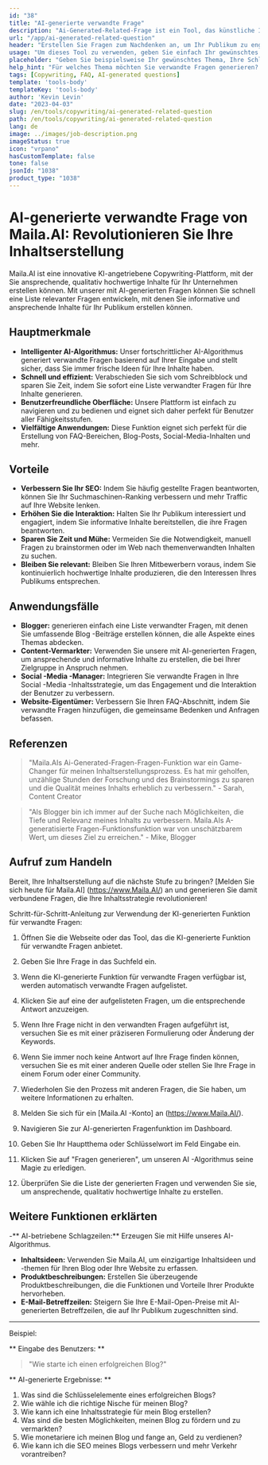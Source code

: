 ```yaml
---
id: "38"
title: "AI-generierte verwandte Frage"
description: "Ai-Generated-Related-Frage ist ein Tool, das künstliche Intelligenz verwendet, um automatisch relevante und ansprechende Fragen zu erstellen, die auf einem bestimmten Thema oder Schlüsselwörtern basieren.  Dieses Tool eignet sich perfekt zum Generieren von FAQ -Abschnitten, Diskussionsforen, Inhalten in sozialen Medien und mehr, um sicherzustellen, dass Sie die wichtigsten Bedenken Ihrer Zielgruppe ansprechen."
url: "/app/ai-generated-related-question"
header: "Erstellen Sie Fragen zum Nachdenken an, um Ihr Publikum zu engagieren."
usage: "Um dieses Tool zu verwenden, geben Sie einfach Ihr gewünschtes Thema, Schlüsselwörter oder Schlüsselpunkte ein.  Unsere KI generiert dann eine Reihe von gut gefertigten, relevanten und ansprechenden Fragen, die auf Ihrer Eingabe basieren."
placeholder: "Geben Sie beispielsweise Ihr gewünschtes Thema, Ihre Schlüsselwörter oder Schlüsselpunkte ein: \ n \ ntopic: Social Media Marketing \ Nkeywords: Facebook, Instagram, Twitter, LinkedIn \ n \ n"
help_hint: "Für welches Thema möchten Sie verwandte Fragen generieren?  Geben Sie einige Keywords in Bezug auf das Thema ein und wir erstellen eine Liste mit ansprechenden Fragen, die auf Ihren Eingaben basieren.  Es wird empfohlen, einen bestimmten Fokus oder Aspekt bereitzustellen, den die Fragen beantworten möchten."
tags: [Copywriting, FAQ, AI-generated questions]
template: 'tools-body'
templateKey: 'tools-body'
author: 'Kevin Levin'
date: "2023-04-03"
slug: /en/tools/copywriting/ai-generated-related-question
path: /en/tools/copywriting/ai-generated-related-question
lang: de
image: ../images/job-description.png
imageStatus: true
icon: "vrpano"
hasCustomTemplate: false
tone: false
jsonId: "1038"
product_type: "1038"
---
```

# AI-generierte verwandte Frage von Maila.AI: Revolutionieren Sie Ihre Inhaltserstellung

Maila.AI ist eine innovative KI-angetriebene Copywriting-Plattform, mit der Sie ansprechende, qualitativ hochwertige Inhalte für Ihr Unternehmen erstellen können.  Mit unserer mit AI-generierten Fragen können Sie schnell eine Liste relevanter Fragen entwickeln, mit denen Sie informative und ansprechende Inhalte für Ihr Publikum erstellen können.

## Hauptmerkmale

- **Intelligenter AI-Algorithmus:** Unser fortschrittlicher AI-Algorithmus generiert verwandte Fragen basierend auf Ihrer Eingabe und stellt sicher, dass Sie immer frische Ideen für Ihre Inhalte haben.
- **Schnell und effizient:** Verabschieden Sie sich vom Schreibblock und sparen Sie Zeit, indem Sie sofort eine Liste verwandter Fragen für Ihre Inhalte generieren.
- **Benutzerfreundliche Oberfläche:** Unsere Plattform ist einfach zu navigieren und zu bedienen und eignet sich daher perfekt für Benutzer aller Fähigkeitsstufen.
- **Vielfältige Anwendungen:** Diese Funktion eignet sich perfekt für die Erstellung von FAQ-Bereichen, Blog-Posts, Social-Media-Inhalten und mehr.

## Vorteile

- **Verbessern Sie Ihr SEO:** Indem Sie häufig gestellte Fragen beantworten, können Sie Ihr Suchmaschinen-Ranking verbessern und mehr Traffic auf Ihre Website lenken.
- **Erhöhen Sie die Interaktion:** Halten Sie Ihr Publikum interessiert und engagiert, indem Sie informative Inhalte bereitstellen, die ihre Fragen beantworten.
- **Sparen Sie Zeit und Mühe:** Vermeiden Sie die Notwendigkeit, manuell Fragen zu brainstormen oder im Web nach themenverwandten Inhalten zu suchen.
- **Bleiben Sie relevant:** Bleiben Sie Ihren Mitbewerbern voraus, indem Sie kontinuierlich hochwertige Inhalte produzieren, die den Interessen Ihres Publikums entsprechen.

## Anwendungsfälle

- **Blogger:** generieren einfach eine Liste verwandter Fragen, mit denen Sie umfassende Blog -Beiträge erstellen können, die alle Aspekte eines Themas abdecken.
 - **Content-Vermarkter:** Verwenden Sie unsere mit AI-generierten Fragen, um ansprechende und informative Inhalte zu erstellen, die bei Ihrer Zielgruppe in Anspruch nehmen.
 - **Social -Media -Manager:** Integrieren Sie verwandte Fragen in Ihre Social -Media -Inhaltsstrategie, um das Engagement und die Interaktion der Benutzer zu verbessern.
 - **Website-Eigentümer:** Verbessern Sie Ihren FAQ-Abschnitt, indem Sie verwandte Fragen hinzufügen, die gemeinsame Bedenken und Anfragen befassen.

## Referenzen

> "Maila.AIs Ai-Generated-Fragen-Fragen-Funktion war ein Game-Changer für meinen Inhaltserstellungsprozess. Es hat mir geholfen, unzählige Stunden der Forschung und des Brainstormings zu sparen und die Qualität meines Inhalts erheblich zu verbessern."  - Sarah, Content Creator

> "Als Blogger bin ich immer auf der Suche nach Möglichkeiten, die Tiefe und Relevanz meines Inhalts zu verbessern. Maila.AIs A-generatisierte Fragen-Funktionsfunktion war von unschätzbarem Wert, um dieses Ziel zu erreichen."  - Mike, Blogger

## Aufruf zum Handeln

Bereit, Ihre Inhaltserstellung auf die nächste Stufe zu bringen?  [Melden Sie sich heute für Maila.AI] (https://www.Maila.AI/) an und generieren Sie damit verbundene Fragen, die Ihre Inhaltsstrategie revolutionieren!

Schritt-für-Schritt-Anleitung zur Verwendung der KI-generierten Funktion für verwandte Fragen: 

1. Öffnen Sie die Webseite oder das Tool, das die KI-generierte Funktion für verwandte Fragen anbietet.
2. Geben Sie Ihre Frage in das Suchfeld ein.
3. Wenn die KI-generierte Funktion für verwandte Fragen verfügbar ist, werden automatisch verwandte Fragen aufgelistet.
4. Klicken Sie auf eine der aufgelisteten Fragen, um die entsprechende Antwort anzuzeigen.
5. Wenn Ihre Frage nicht in den verwandten Fragen aufgeführt ist, versuchen Sie es mit einer präziseren Formulierung oder Änderung der Keywords.
6. Wenn Sie immer noch keine Antwort auf Ihre Frage finden können, versuchen Sie es mit einer anderen Quelle oder stellen Sie Ihre Frage in einem Forum oder einer Community.
7. Wiederholen Sie den Prozess mit anderen Fragen, die Sie haben, um weitere Informationen zu erhalten.

1. Melden Sie sich für ein [Maila.AI -Konto] an (https://www.Maila.AI/).
 2. Navigieren Sie zur AI-generierten Fragenfunktion im Dashboard.
 3. Geben Sie Ihr Hauptthema oder Schlüsselwort im Feld Eingabe ein.
 4. Klicken Sie auf "Fragen generieren", um unseren AI -Algorithmus seine Magie zu erledigen.
 5. Überprüfen Sie die Liste der generierten Fragen und verwenden Sie sie, um ansprechende, qualitativ hochwertige Inhalte zu erstellen.

## Weitere Funktionen erklärten

-** AI-betriebene Schlagzeilen:** Erzeugen Sie mit Hilfe unseres AI-Algorithmus.
 - **Inhaltsideen:** Verwenden Sie Maila.AI, um einzigartige Inhaltsideen und -themen für Ihren Blog oder Ihre Website zu erfassen.
 - **Produktbeschreibungen:** Erstellen Sie überzeugende Produktbeschreibungen, die die Funktionen und Vorteile Ihrer Produkte hervorheben.
 - **E-Mail-Betreffzeilen:** Steigern Sie Ihre E-Mail-Open-Preise mit AI-generierten Betreffzeilen, die auf Ihr Publikum zugeschnitten sind.

---

Beispiel:

** Eingabe des Benutzers: **
 > "Wie starte ich einen erfolgreichen Blog?"

** AI-generierte Ergebnisse: **
 1. Was sind die Schlüsselelemente eines erfolgreichen Blogs?
 2. Wie wähle ich die richtige Nische für meinen Blog?
 3. Wie kann ich eine Inhaltsstrategie für mein Blog erstellen?
 4. Was sind die besten Möglichkeiten, meinen Blog zu fördern und zu vermarkten?
 5. Wie monetariere ich meinen Blog und fange an, Geld zu verdienen?
 6. Wie kann ich die SEO meines Blogs verbessern und mehr Verkehr vorantreiben?
